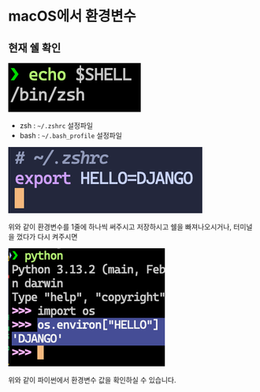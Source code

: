 # macOS에서 환경변수

## 현재 쉘 확인

![img_9.png](img_9.png)

+ zsh : `~/.zshrc` 설정파일
+ bash : `~/.bash_profile` 설정파일

![img_8.png](img_8.png)

위와 같이 환경변수를 1줄에 하나씩 써주시고
저장하시고
쉘을 빠져나오시거나,
터미널을 껐다가 다시 켜주시면

![img_10.png](img_10.png)

위와 같이 파이썬에서 환경변수 값을 확인하실 수 있습니다.
